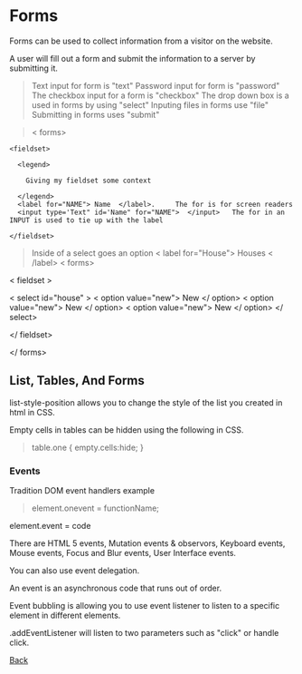 # Forms 

Forms can be used to collect information from a visitor on the website.

A user will fill out a form and submit the information to a server by submitting it.

>Text input for form is "text"
>Password input for form is "password"
>The checkbox input for a form is "checkbox"
>The drop down box is a used in forms by using "select"
>Inputing files in forms use "file"
>Submitting in forms uses "submit"

> < forms>
    
    <fieldset>

      <legend>
       
        Giving my fieldset some context 

      </legend>
      <label for="NAME"> Name  </label>.     The for is for screen readers
      <input type='Text" id='Name" for="NAME">  </input>   The for in an INPUT is used to tie up with the label

    </fieldset>

> Inside of a select goes an option 
< label for="House"> Houses < /label>
< forms>

< fieldset >

< select id="house" >
  < option value="new"> New </ option>
  < option value="new"> New </ option>
  < option value="new"> New </ option>
</ select>


</ fieldset>

</ forms>

## List, Tables, And Forms
list-style-position allows you to change the style of the list you created in html in CSS.

Empty cells in tables can be hidden using the following in CSS.
>table.one {
  empty.cells:hide;
}

### Events

Tradition DOM event handlers example
>element.onevent = functionName;

 element.event =     code

There are HTML 5 events, Mutation events & observors, Keyboard events, Mouse events, Focus and Blur events, User Interface events.

You can also use event delegation.

An event is an asynchronous code that runs out of order.

Event bubbling is allowing you to use event listener to listen to a specific element in different elements.

.addEventListener will listen to two parameters such as "click" or handle click.


[Back](https://cesardeltoroc.github.io/reading-notes/)
